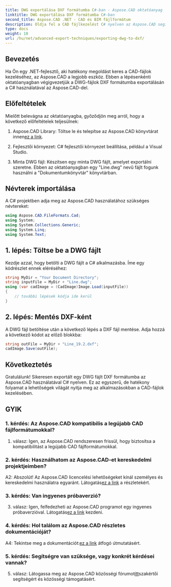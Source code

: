 ```yaml
---
title: DWG exportálása DXF formátumba C#-ban - Aspose.CAD oktatóanyag
linktitle: DWG exportálása DXF formátumba C#-ban
second_title: Aspose.CAD .NET - CAD és BIM fájlformátum
description: Oldja fel a CAD fájlkezelést C# nyelven az Aspose.CAD segítségével. Tanulja meg könnyedén exportálni a DWG-t DXF-be. Kövesse lépésenkénti útmutatónkat a zökkenőmentes integráció érdekében.
type: docs
weight: 10
url: /hu/net/advanced-export-techniques/exporting-dwg-to-dxf/
---
```

## Bevezetés

Ha Ön egy .NET-fejlesztő, aki hatékony megoldást keres a CAD-fájlok kezeléséhez, az Aspose.CAD a legjobb eszköz. Ebben a lépésenkénti oktatóanyagban végigvezetjük a DWG-fájlok DXF formátumba exportálásán a C# használatával az Aspose.CAD-del.

## Előfeltételek

Mielőtt belevágna az oktatóanyagba, győződjön meg arról, hogy a következő előfeltételek teljesülnek:

1.  Aspose.CAD Library: Töltse le és telepítse az Aspose.CAD könyvtárat innen[ez a link](https://releases.aspose.com/cad/net/).

2. Fejlesztői környezet: C# fejlesztői környezet beállítása, például a Visual Studio.

3. Minta DWG fájl: Készítsen egy minta DWG fájlt, amelyet exportálni szeretne. Ebben az oktatóanyagban egy "Line.dwg" nevű fájlt fogunk használni a "Dokumentumkönyvtár" könyvtárban.

## Névterek importálása

A C# projektben adja meg az Aspose.CAD használatához szükséges névtereket:

```csharp
using Aspose.CAD.FileFormats.Cad;
using System;
using System.Collections.Generic;
using System.Linq;
using System.Text;
```

## 1. lépés: Töltse be a DWG fájlt

Kezdje azzal, hogy betölti a DWG fájlt a C# alkalmazásba. Íme egy kódrészlet ennek eléréséhez:

```csharp
string MyDir = "Your Document Directory";
string inputFile = MyDir + "Line.dwg";
using (var cadImage = (CadImage)Image.Load(inputFile))
{
    // további lépések kódja ide kerül
}
```

## 2. lépés: Mentés DXF-ként

A DWG fájl betöltése után a következő lépés a DXF fájl mentése. Adja hozzá a következő kódot az előző blokkba:

```csharp
string outFile = MyDir + "Line_19.2.dxf";
cadImage.Save(outFile);
```

## Következtetés

Gratulálunk! Sikeresen exportált egy DWG fájlt DXF formátumba az Aspose.CAD használatával C# nyelven. Ez az egyszerű, de hatékony folyamat a lehetőségek világát nyitja meg az alkalmazásokban a CAD-fájlok kezelésében.

## GYIK

### 1. kérdés: Az Aspose.CAD kompatibilis a legújabb CAD fájlformátumokkal?

1. válasz: Igen, az Aspose.CAD rendszeresen frissül, hogy biztosítsa a kompatibilitást a legújabb CAD fájlformátumokkal.

### 2. kérdés: Használhatom az Aspose.CAD-et kereskedelmi projektjeimben?

 A2: Abszolút! Az Aspose.CAD licencelési lehetőségeket kínál személyes és kereskedelmi használatra egyaránt. Látogatás[ez a link](https://purchase.aspose.com/buy) a részletekért.

### 3. kérdés: Van ingyenes próbaverzió?

 3. válasz: Igen, felfedezheti az Aspose.CAD programot egy ingyenes próbaverzióval. Látogatás[ez a link](https://releases.aspose.com/) kezdeni.

### 4. kérdés: Hol találom az Aspose.CAD részletes dokumentációját?

 A4: Tekintse meg a dokumentációt:[ez a link](https://reference.aspose.com/cad/net/) átfogó útmutatásért.

### 5. kérdés: Segítségre van szüksége, vagy konkrét kérdései vannak?

 5. válasz: Látogassa meg az Aspose.CAD közösségi fórumot[itt](https://forum.aspose.com/c/cad/19)szakértői segítségért és közösségi támogatásért.